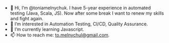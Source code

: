 - 👋 Hi, I’m @toniamelnychuk. I have 5-year experience in automated testing (Java, Scala, JS). Now after some break I want to renew my skills and fight again.
- 👀 I’m interested in Automation Testing, CI/CD, Quality Assurance.
- 🌱 I’m currently learning Javascript.
- 📫 How to reach me: to.melnychul@gmail.com.

<!---
toniamelnychuk/toniamelnychuk is a ✨ special ✨ repository because its `README.md` (this file) appears on your GitHub profile.
You can click the Preview link to take a look at your changes.
--->
